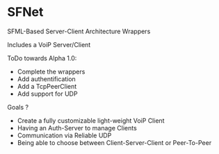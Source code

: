 SFNet
=====

SFML-Based Server-Client Architecture Wrappers

Includes a VoiP Server/Client

ToDo towards Alpha 1.0:
- Complete the wrappers
- Add authentification
- Add a TcpPeerClient
- Add support for UDP

Goals ?

- Create a fully customizable light-weight VoiP Client
- Having an Auth-Server to manage Clients
- Communication via Reliable UDP
- Being able to choose between Client-Server-Client or Peer-To-Peer

